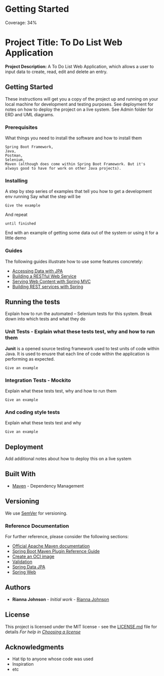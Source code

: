 # Getting Started
Coverage: 34%
# Project Title: To Do List Web Application
**Project Description:** A To Do List Web Application, which allows a user to input data to create, read, edit and delete an entry.

## Getting Started
These instructions will get you a copy of the project up and running on your local machine 
for development and testing purposes. See deployment for notes on how to deploy the project on a live system.
See Admin folder for ERD and UML diagrams.

### Prerequisites
What things you need to install the software and how to install them
```
Spring Boot Framework, 
Java, 
Postman, 
Selenium, 
Maven (although does come within Spring Boot Framework. But it's always good to have for work on other Java projects).
```
### Installing
A step by step series of examples that tell you how to get a development env running
Say what the step will be
```
Give the example
```
And repeat
```
until finished
```
End with an example of getting some data out of the system or using it for a little demo

### Guides
The following guides illustrate how to use some features concretely:

* [Accessing Data with JPA](https://spring.io/guides/gs/accessing-data-jpa/)
* [Building a RESTful Web Service](https://spring.io/guides/gs/rest-service/)
* [Serving Web Content with Spring MVC](https://spring.io/guides/gs/serving-web-content/)
* [Building REST services with Spring](https://spring.io/guides/tutorials/bookmarks/)


## Running the tests
Explain how to run the automated – Selenium tests for this system. Break down into which tests and what they do
### Unit Tests - Explain what these tests test, why and how to run them 

**Junit** is a opened source testing framework used to test units of code within Java. 
It is used to enusre that each line of code within the application is performing as expected.
```
Give an example
```
### Integration Tests - Mockito
Explain what these tests test, why and how to run them
```
Give an example
```
### And coding style tests
Explain what these tests test and why
```
Give an example
```
## Deployment
Add additional notes about how to deploy this on a live system

## Built With
* [Maven](https://maven.apache.org/) - Dependency Management

## Versioning
We use [SemVer](http://semver.org/) for versioning.

### Reference Documentation
For further reference, please consider the following sections:

* [Official Apache Maven documentation](https://maven.apache.org/guides/index.html)
* [Spring Boot Maven Plugin Reference Guide](https://docs.spring.io/spring-boot/docs/2.4.2/maven-plugin/reference/html/)
* [Create an OCI image](https://docs.spring.io/spring-boot/docs/2.4.2/maven-plugin/reference/html/#build-image)
* [Validation](https://docs.spring.io/spring-boot/docs/2.4.2/reference/htmlsingle/#boot-features-validation)
* [Spring Data JPA](https://docs.spring.io/spring-boot/docs/2.4.2/reference/htmlsingle/#boot-features-jpa-and-spring-data)
* [Spring Web](https://docs.spring.io/spring-boot/docs/2.4.2/reference/htmlsingle/#boot-features-developing-web-applications)


## Authors
* **Rianna Johnson** - *Initial work* - [Rianna Johnson](https://github.com/RQAJohnson)
## License
This project is licensed under the MIT license - see the [LICENSE.md](LICENSE.md) file for details 
*For help in [Choosing a license](https://choosealicense.com/)*
## Acknowledgments
* Hat tip to anyone whose code was used
* Inspiration
* etc
